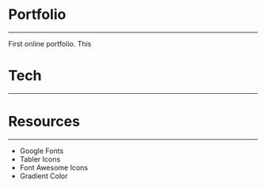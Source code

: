 # Portfolio
---
First online portfolio. This 



# Tech 
---



# Resources
---  
- Google Fonts 
- Tabler Icons
- Font Awesome Icons
- Gradient Color
